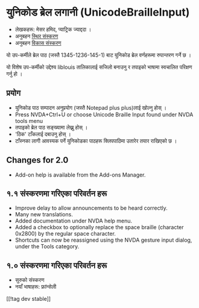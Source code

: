 # युनिकोड ब्रेल लगानी (UnicodeBrailleInput) #

* लेखकहरू: मेसर हमिद, प्याट्रिक ज्याद्ददा ।
* अनुबहन [स्थिर संस्करण][1]
* अनुबहन [विकास संस्करण][2]

यो उप-कर्मीले ब्रेल पाठ (जस्तै 1345-1236-145-1) बाट युनिकोड ब्रेल वर्णहरूमा
रुपान्तरण गर्ने छ ।

यो विशेष उप-कर्मीको उद्देश्य liblouis तालिकालाई सजिलो बनाउनु र तपाइको भाषामा
स्वचालित परिक्षण गर्नु हो ।

## प्रयोग ##

* युनिकोड पाठ सम्पादन अनुप्रयोग (जस्तै  Notepad plus plus)लाई खोल्नु होस् ।
* Press NVDA+Ctrl+U or choose Unicode Braille Input found under NVDA tools
  menu
* तपाइको ब्रेल पाठ सङ्ख्यामा लेख्नु होस् ।
* 'ठिक' टाँकलाई दबाउनु होस् ।
* टाँस्नका लागी  आवस्यक पर्ने युनिकोडका पाठहरू क्लिपपाठिमा उतारेर तयार
  राखिएको छ ।

## Changes for 2.0 ##

* Add-on help is available from the Add-ons Manager.

## १.१ संस्करणमा गरिएका परिवर्तन हरू ##

* Improve delay to allow announcements to be heard correctly.
* Many new translations.
* Added documentation under NVDA help menu.
* Added a checkbox to optionally replace the space braille (character
  0x2800) by the regular space character.
* Shortcuts can now be reassigned using the NVDA gesture input dialog, under
  the Tools category.

## १.० संस्करणमा गरिएका परिवर्तन हरू ##

* सुरुको संस्करण
* नयाँ भाषाहरू: फ्रांन्सेली

[[!tag dev stable]]

[1]: https://addons.nvda-project.org/files/get.php?file=ubi

[2]: https://addons.nvda-project.org/files/get.php?file=ubi-dev
